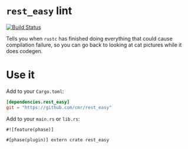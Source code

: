 `rest_easy` lint
================

[![Build Status](https://travis-ci.org/cmr/rest_easy.png?branch=master)](https://travis-ci.org/cmr/rest_easy)

Tells you when `rustc` has finished doing everything that could cause
compilation failure, so you can go back to looking at cat pictures while it
does codegen.

Use it
======

Add to your `Cargo.toml`:
```toml
[dependencies.rest_easy]
git = "https://github.com/cmr/rest_easy"
```

Add to your `main.rs` or `lib.rs`:

```
#![feature(phase)]

#[phase(plugin)] extern crate rest_easy
```
